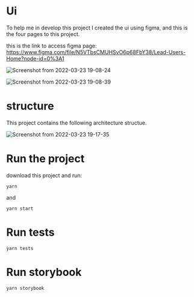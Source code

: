 # Ui

To help me in develop this project I created the ui using figma, and this is the four pages to this project.

this is the link to access figma page: https://www.figma.com/file/N5VTbsCMUHSvO6p68FbY38/Lead-Users-Home?node-id=0%3A1

![Screenshot from 2022-03-23 19-08-24](https://user-images.githubusercontent.com/5783143/159811192-5fd1733b-6fbe-4031-a60c-5e63b30ceaf0.png)


![Screenshot from 2022-03-23 19-08-39](https://user-images.githubusercontent.com/5783143/159811238-f858c020-3ff5-4fc8-95f5-9f01c713f06d.png)

# structure 

This project contains the following architecture structue.

![Screenshot from 2022-03-23 19-17-35](https://user-images.githubusercontent.com/5783143/159812006-8754e721-21ee-45da-88a3-7b28d5626666.png)


# Run the project

download this project and run:

`yarn`

and 

`yarn start`


# Run tests

`ỳarn tests`

# Run storybook

`yarn storybook`



